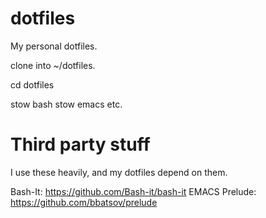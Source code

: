 # dotfiles
My personal dotfiles.

clone into ~/dotfiles.

cd dotfiles

stow bash
stow emacs
etc.

# Third party stuff

I use these heavily, and my dotfiles depend on them.

Bash-It: https://github.com/Bash-it/bash-it
EMACS Prelude: https://github.com/bbatsov/prelude
